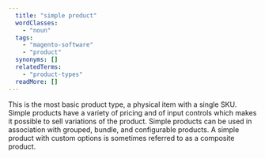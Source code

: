 ```yaml
---
  title: "simple product"
  wordClasses:
    - "noun"
  tags:
    - "magento-software"
    - "product"
  synonyms: []
  relatedTerms:
    - "product-types"
  readMore: []
---
```

This is the most basic product type, a physical item with a single SKU. Simple products have a variety of pricing and of input controls which makes it possible to sell variations of the product. Simple products can be used in association with grouped, bundle, and configurable products. A simple product with custom options is sometimes referred to as a composite product.
